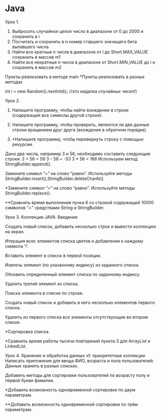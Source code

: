# Java
Урок 1.
1. Выбросить случайное целое число в диапазоне от 0 до 2000 и сохранить в i
2. Посчитать и сохранить в n номер старшего значащего бита выпавшего числа
3. Найти все кратные n числа в диапазоне от i до Short.MAX_VALUE сохранить в массив m1
4. Найти все некратные n числа в диапазоне от Short.MIN_VALUE до i и сохранить в массив m2

Пункты реализовать в методе main
*Пункты реализовать в разных методах

int i = new Random().nextInt(k); //это кидалка случайных чисел!)


Урок 2.

1. Напишите программу, чтобы найти вхождение в строке (содержащей все символы другой строки).

2. Напишите программу, чтобы проверить, являются ли две данные строки вращением друг друга (вхождение в обратном порядке).

3. *Напишите программу, чтобы перевернуть строку с помощью рекурсии.

Дано два числа, например 3 и 56, необходимо составить следующие строки: 3 + 56 = 59 3 – 56 = -53 3 * 56 = 168 Используем метод StringBuilder.append().

Замените символ “=” на слово “равно”. Используйте методы StringBuilder.insert(),StringBuilder.deleteCharAt().

*Замените символ “=” на слово “равно”. Используйте методы StringBuilder.replace().

**Сравнить время выполнения пунка 6 со строкой содержащей 10000 символов "=" средствами String и StringBuilder.


Урок 3. Коллекции JAVA: Введение

  Создать новый список, добавить несколько строк и вывести коллекцию на экран.

  Итерация всех элементов списка цветов и добавления к каждому символа '!'.

  Вставить элемент в список в первой позиции.

  Извлечь элемент (по указанному индексу) из заданного списка.

  Обновить определенный элемент списка по заданному индексу.

  Удалить третий элемент из списка.

  Поиска элемента в списке по строке.

  Создать новый список и добавить в него несколько елементов первого списка.

  Удалить из первого списка все элементы отсутствующие во втором списке.

  *Сортировка списка.

  *Сравнить время работы тысячи повторений пункта 3 для ArrayList и LinkedList.
  
  Урок 4. Хранение и обработка данных ч1: приоритетные коллекции
Написать приложение для ввода ФИО, возраста и пола пользователей. Данные хранить в разных списках.

Добавить методы для сортировки пользователей по возрасту полу и первой букве фамилии.

*Добавить возможность одновременной сортировки по двум параметрам.

**Добавить возможность одновременной сортировки по трём параметрам.

